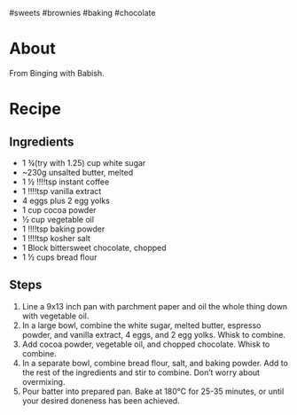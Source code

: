 #sweets #brownies #baking #chocolate 
# About
From Binging with Babish.

# Recipe 

## Ingredients 

- 1 ¾(try with 1.25) cup white sugar
- ~230g unsalted butter, melted
- 1 ½  !!!!tsp instant coffee
- 1 !!!!tsp vanilla extract 
- 4 eggs plus 2 egg yolks
- 1 cup cocoa powder
- ½ cup vegetable oil
- 1 !!!!tsp baking powder
- 1 !!!!tsp kosher salt
- 1 Block bittersweet chocolate, chopped
- 1 ½ cups bread flour
## Steps

1. Line a 9x13 inch pan with parchment paper and oil the whole thing down with vegetable oil.
2. In a large bowl, combine the white sugar, melted butter, espresso powder, and vanilla extract, 4 eggs, and 2 egg yolks. Whisk to combine. 
3. Add cocoa powder, vegetable oil, and chopped chocolate. Whisk to combine.
4. In a separate bowl, combine bread flour, salt, and baking powder. Add to the rest of the ingredients and stir to combine. Don’t worry about overmixing.
1. Pour batter into prepared pan. Bake at 180°C for 25-35 minutes, or until your desired doneness has been achieved.